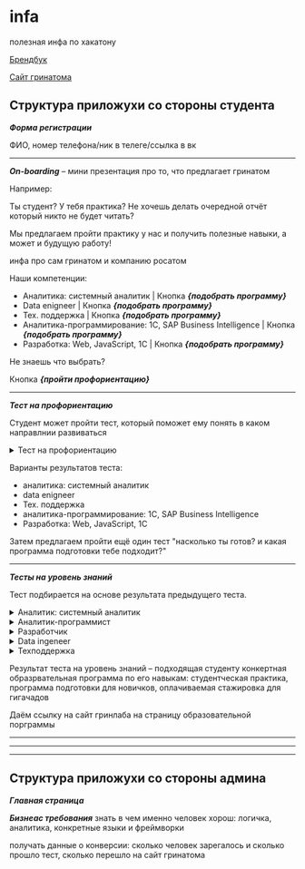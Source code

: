 # infa
полезная инфа по хакатону

[Брендбук](https://drive.google.com/drive/u/1/folders/1B_ylCbjuwIn8aTpWd12d8f6eOY_VVmcR) 

[Сайт гринатома](https://edu.greenatom.ru/)

**Структура приложухи со стороны студента**
------------------------------------------------------------------------------------------
***Форма регистрации***

ФИО, номер телефона/ник в телеге/ссылка в вк

------------------------------------------------------------------------------------------
***On-boarding*** – мини презентация про то, что предлагает гринатом

Например:

Ты студент? У тебя практика? Не хочешь делать очередной отчёт который никто не будет читать?

Мы предлагаем пройти практику у нас и получить полезные навыки, а может и будущую работу!

инфа про сам гринатом и компанию росатом

Наши компетенции:
  - Аналитика: системный аналитик | Кнопка ***{подобрать программу}***
  - Data enigneer | Кнопка ***{подобрать программу}***
  - Тех. поддержка | Кнопка ***{подобрать программу}***
  - Аналитика-программирование: 1С, SAP Business Intelligence | Кнопка ***{подобрать программу}***
  - Разработка: Web, JavaScript, 1С | Кнопка ***{подобрать программу}***
 
 Не знаешь что выбрать?

Кнопка ***{пройти профориентацию}***

------------------------------------------------------------------------------------------

***Тест на профориентацию***
                                    
Студент может пройти тест, который поможет ему понять в каком направлнии развиваться
<details><summary>Тест на профориентацию</summary>

1. Вопрос:
 
   Варианты ответа:
  
2. Вопрос 
 
   Варианты ответа:
  
3. Вопрос 
 
   Варианты ответа:
  
4. Вопрос 
 
   Варианты ответа:
  
5. Вопрос
 
   Варианты ответа:
  
6. Вопрос 
 
   Варианты ответа:
  
7. Вопрос 
 
   Варианты ответа:

</details>

Варианты результатов теста:
  - аналитика: системный аналитик
  - data enigneer
  - Тех. поддержка
  - аналитика-программирование: 1С, SAP Business Intelligence
  - Разработка: Web, JavaScript, 1С
                              
Затем предлагаем пройти ещё один тест "насколько ты готов? и какая программа подготовки тебе подходит?"

------------------------------------------------------------------------------------------
***Тесты на уровень знаний***

Тест подбирается на основе результата предыдущего теста.

<details><summary>Аналитик: системный аналитик</summary>

1. Вопрос:
 
   Ответ:
  

2. Вопрос:
 
   Ответ:
  
 
3. Вопрос:
 
   Ответ:
 
4. Вопрос:
 
   Ответ:
   
5. Вопрос:
 
   Ответ:

</details>


<details><summary>Аналитик-программист</summary>

1. Вопрос:
 
   Ответ:
  

2. Вопрос:
 
   Ответ:
  
 
3. Вопрос:
 
   Ответ:
 
4. Вопрос:
 
   Ответ:
   
5. Вопрос:
 
   Ответ:
   
</details>


<details><summary>Разработчик</summary>

1. Вопрос:
 
   Ответ:
  

2. Вопрос:
 
   Ответ:
  
 
3. Вопрос:
 
   Ответ:
 
4. Вопрос:
 
   Ответ:
   
5. Вопрос:
 
   Ответ:
   
</details>


<details><summary>Data ingeneer</summary>

1. Вопрос:
 
   Ответ:
  

2. Вопрос:
 
   Ответ:
  
 
3. Вопрос:
 
   Ответ:
 
4. Вопрос:
 
   Ответ:
   
5. Вопрос:
 
   Ответ:
   
</details>


<details><summary>Техподдержка</summary>

1. Вопрос:
 
   Ответ:
  

2. Вопрос:
 
   Ответ:
  
 
3. Вопрос:
 
   Ответ:
 
4. Вопрос:
 
   Ответ:
   
5. Вопрос:
 
   Ответ:
   
</details>


Результат теста на уровень знаний – подходящая студенту конкертная образрвательная программа по его навыкам: студентческая практика, программа подготовки для новичков, оплачиваемая стажировка для гигачадов

Даём ссылку на сайт гринлаба на страницу образовательной порграммы

------------------------------------------------------------------------------------------
******************************************************************************************
------------------------------------------------------------------------------------------

**Структура приложухи со стороны админа**
------------------------------------------------------------------------------------------
***Главная страница***


***Бизнеас требования***
знать в чем именно человек хорош: логичка, аналитика, конкретные языки и фреймворки

получать данные о конверсии: сколько человек зарегалось и сколько прошло тест, сколько перешло на сайт гринатома




